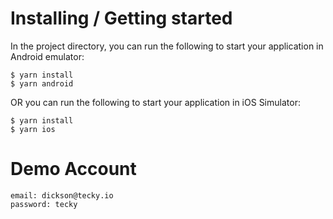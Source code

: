 # Installing / Getting started
In the project directory, you can run the following to start your application in Android emulator:
```
$ yarn install
$ yarn android
```
OR you can run the following to start your application in iOS Simulator:
```
$ yarn install
$ yarn ios
```

# Demo Account
```
email: dickson@tecky.io
password: tecky
```

